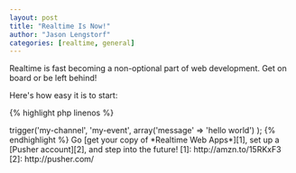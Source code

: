 ```yaml
---
layout: post
title: "Realtime Is Now!"
author: "Jason Lengstorf"
categories: [realtime, general]
---
```


Realtime is fast becoming a non-optional part of web development. Get on board or 
be left behind!

Here's how easy it is to start:

{% highlight php linenos %}
<?php

require('Pusher.php');

$pusher = new Pusher($key, $secret, $app_id);
$pusher->trigger('my-channel', 'my-event', array('message' => 'hello world') );

{% endhighlight %}

Go [get your copy of *Realtime Web Apps*][1], set up a [Pusher account][2], and 
step into the future!

[1]: http://amzn.to/15RKxF3
[2]: http://pusher.com/

